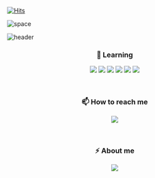 [![Hits](https://hits.seeyoufarm.com/api/count/incr/badge.svg?url=https%3A%2F%2Fgithub.com%2Fwonjongah&count_bg=%23A488EB&title_bg=%235A8AE5&icon=atom.svg&icon_color=%23FFFFFF&title=WELCOME&edge_flat=false)](https://hits.seeyoufarm.com)

![space](https://user-images.githubusercontent.com/113401733/191881229-822a31a1-280b-481c-a286-938f633b85d5.jpg)

![header](https://capsule-render.vercel.app/api?type=wave&color=auto&height=260&section=header&text=Yeeun%20Lee&fontSize=80&animation=fadeIn1.2s&fontColor=ffffff)


<h3 align="center"> 🌱 Learning  </h3>
<p align="center">
  <img src="https://img.shields.io/badge/html-E34F26?style=for-the-badge&logo=HTML5&logoColor=white">
  <img src="https://img.shields.io/badge/css-1572B6?style=for-the-badge&logo=CSS3&logoColor=white">
  <img src="https://img.shields.io/badge/javascript-F7DF1E?style=for-the-badge&logo=JavaScript&logoColor=white">
  <img src="https://img.shields.io/badge/jQuery-0769AD?style=for-the-badge&logo=jQuery&logoColor=white">
  <img src="https://img.shields.io/badge/Vue-4FC08D?style=for-the-badge&logo=Vue.js&logoColor=white">
<img src="https://img.shields.io/badge/React-61DAFB?style=for-the-badge&logo=React&logoColor=white">
</p>
<br>
<h3 align="center"> 📫 How to reach me </h3>
<p align="center"> <a href="mailto:exsilver305@gmail.com"><img src="https://img.shields.io/badge/Gmail-D0A9F5?style=flat-square&logo=Gmail&logoColor=white&link=mailto:wonjongah@gmail.com"/></a> </p>
<br>
<h3 align="center"> ⚡ About me </h3>
<p align="center"> <a href="https://01exsilver.tistory.com/"><img src="https://img.shields.io/badge/My tech blog-A9BCF5?style=flat-square&logo=GitHub Sponsors&logoColor=white&link=https://01exsilver.tistory.com/"/></a> </p>

<!--
**yegri/yegri** is a ✨ _special_ ✨ repository bec![Uploading github_readme.jpg…]()
ause its `README.md` (this file) appears on your GitHub profile.

Here are some ideas to get you started:

- 🔭 I’m currently working on ...
- 🌱 I’m currently learning ...
- 👯 I’m looking to collaborate on ...
- 🤔 I’m looking for help with ...
- 💬 Ask me about ...
- 📫 How to reach me: ...
- 😄 Pronouns: ...
- ⚡ Fun fact: ...
-->
